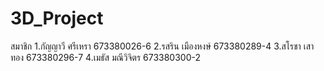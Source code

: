 # 3D_Project
สมาชิก
1.กัญญาวี ศรีเหรา 673380026-6
2.รสริน เมืองหงษ์ 673380289-4
3.สโรชา เสาทอง 673380296-7
4.เมธัส มณีวิจิตร 673380300-2
